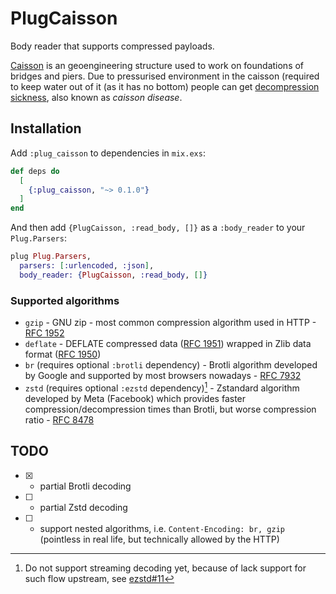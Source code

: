 # PlugCaisson

Body reader that supports compressed payloads.

[Caisson][caisson] is an geoengineering structure used to work on foundations of
bridges and piers. Due to pressurised environment in the caisson (required to
keep water out of it (as it has no bottom) people can get [decompression
sickness][sick], also known as *caisson disease*.

[sick]: https://en.wikipedia.org/wiki/Decompression_sickness
[caisson]: https://en.wikipedia.org/wiki/Caisson_(engineering)

## Installation

Add `:plug_caisson` to dependencies in `mix.exs`:

```elixir
def deps do
  [
    {:plug_caisson, "~> 0.1.0"}
  ]
end
```

And then add `{PlugCaisson, :read_body, []}` as a `:body_reader` to your
`Plug.Parsers`:

```elixir
plug Plug.Parsers,
  parsers: [:urlencoded, :json],
  body_reader: {PlugCaisson, :read_body, []}
```

### Supported algorithms

- `gzip` - GNU zip - most common compression algorithm used in HTTP - [RFC 1952][]
- `deflate` - DEFLATE compressed data ([RFC 1951][]) wrapped in Zlib data format
  ([RFC 1950][])
- `br` (requires optional `:brotli` dependency) - Brotli algorithm developed by
  Google and supported by most browsers nowadays - [RFC 7932][]
- `zstd` (requires optional `:ezstd` dependency)[^1] - Zstandard algorithm developed
  by Meta (Facebook) which provides faster compression/decompression times than
  Brotli, but worse compression ratio - [RFC 8478][]

[RFC 1950]: https://datatracker.ietf.org/doc/html/rfc1950
[RFC 1951]: https://datatracker.ietf.org/doc/html/rfc1951
[RFC 1952]: https://datatracker.ietf.org/doc/html/rfc1952
[RFC 7932]: https://datatracker.ietf.org/doc/html/rfc7932
[RFC 8478]: https://datatracker.ietf.org/doc/html/rfc8478

[^1]: Do not support streaming decoding yet, because of lack support for such
    flow upstream, see [ezstd#11](https://github.com/silviucpp/ezstd/issues/11)

## TODO

- [x] - partial Brotli decoding
- [ ] - partial Zstd decoding
- [ ] - support nested algorithms, i.e. `Content-Encoding: br, gzip` (pointless
  in real life, but technically allowed by the HTTP)
